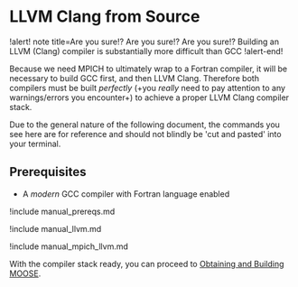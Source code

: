 # LLVM Clang from Source

!alert! note title=Are you sure!? Are you sure!? Are you sure!?
Building an LLVM (Clang) compiler is substantially more difficult than GCC
!alert-end!

Because we need MPICH to ultimately wrap to a Fortran compiler, it will be necessary to build GCC
first, and then LLVM Clang. Therefore both compilers must be built *perfectly* (+you *really* need
to pay attention to any warnings/errors you encounter+) to achieve a proper LLVM Clang compiler
stack.

Due to the general nature of the following document, the commands you see here are for reference and
should not blindly be 'cut and pasted' into your terminal.

## Prerequisites

- A *modern* GCC compiler with Fortran language enabled

!include manual_prereqs.md

!include manual_llvm.md

!include manual_mpich_llvm.md

With the compiler stack ready, you can proceed to
[Obtaining and Building MOOSE](getting_started/installation/install_moose.md).
